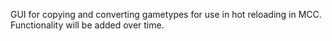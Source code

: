GUI for copying and converting gametypes for use in hot reloading in MCC. Functionality will be added over time.
